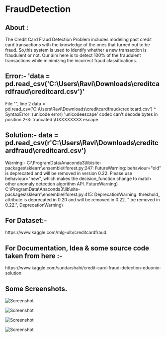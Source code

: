 # FraudDetection

<h2>
      About :
</h2>

The Credit Card Fraud Detection Problem includes modeling past credit card transactions with the knowledge of the ones that turned out to be fraud. So,this system is used to identify whether a new transaction is fraudulent or not. Our aim here is to detect 100% of the fraudulent transactions while minimizing the incorrect fraud classifications.




<h2>
      Error:- 'data = pd.read_csv('C:\Users\Ravi\Downloads\creditcardfraud\creditcard.csv')'
</h2>
<p>
        File "", line 2 data = pd.read_csv('C:\Users\Ravi\Downloads\creditcardfraud\creditcard.csv') ^ SyntaxError: (unicode error) 'unicodeescape' codec can't decode bytes in position 2-3: truncated \UXXXXXXXX escape
</p>
<h2>
      Solution:- data = pd.read_csv(r'C:\Users\Ravi\Downloads\creditcardfraud\creditcard.csv')
</h2>
<p>
      Warning:- C:\ProgramData\Anaconda3\lib\site-packages\sklearn\ensemble\iforest.py:247: FutureWarning: behaviour="old" is deprecated and will be removed in version 0.22. Please use behaviour="new", which makes the decision_function change to match other anomaly detection algorithm API. FutureWarning) C:\ProgramData\Anaconda3\lib\site-packages\sklearn\ensemble\iforest.py:415: DeprecationWarning: threshold_ attribute is deprecated in 0.20 and will be removed in 0.22. " be removed in 0.22.", DeprecationWarning)
</p>
<h2>For Dataset:-</h2> https://www.kaggle.com/mlg-ulb/creditcardfraud

<h2>For Documentation, Idea & some source code taken from here :-</h2> https://www.kaggle.com/sundarshahi/credit-card-fraud-detection-eduonix-solution


<h2>Some Screenshots.</h2>

![Screenshot](https://raw.github.com/raviprakash11/CreditCardFraudDetection/master/Screenshot1.png)


![Screenshot](https://raw.github.com/raviprakash11/CreditCardFraudDetection/master/Screenshot2.png)


![Screenshot](https://raw.github.com/raviprakash11/CreditCardFraudDetection/master/Screenshot3.png)


![Screenshot](https://raw.github.com/raviprakash11/CreditCardFraudDetection/master/Screenshot4.png)
